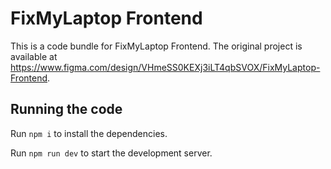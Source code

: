 
  # FixMyLaptop Frontend

  This is a code bundle for FixMyLaptop Frontend. The original project is available at https://www.figma.com/design/VHmeSS0KEXj3iLT4qbSVOX/FixMyLaptop-Frontend.

  ## Running the code

  Run `npm i` to install the dependencies.

  Run `npm run dev` to start the development server.
  